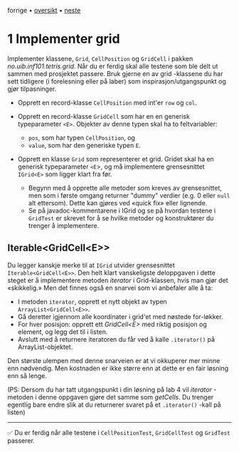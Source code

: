forrige &bullet; [oversikt](../README.md#steg-for-steg) &bullet; [neste](./02-tegnrutenett.md)

# 1 Implementer grid

Implementer klassene, `Grid`, `CellPosition` og `GridCell` i pakken *no.uib.inf101.tetris.grid*. Når du er ferdig skal alle testene som ble delt ut sammen med prosjektet passere. Bruk gjerne en av grid -klassene du har sett tidligere (i forelesning eller på laber) som inspirasjon/utgangspunkt og gjør tilpasninger.

 - Opprett en record-klasse `CellPosition` med int'er `row` og `col`.
 

 - Opprett en record-klasse `GridCell` som har en en generisk typeparameter `<E>`. Objekter av denne typen skal ha to feltvariabler:
   * `pos`, som har typen `CellPosition`, og 
   * `value`, som har den generiske typen `E`.

 - Opprett en klasse `Grid` som representerer et grid. Gridet skal ha en generisk typeparameter `<E`>, og må implementere grensesnittet `IGrid<E>` som ligger klart fra før. 
    - Begynn med å opprette alle metoder som kreves av grensesnittet, men som i første omgang returner "dummy" verdier (e.g. 0 eller `null` alt ettersom). Dette kan gjøres ved «quick fix» eller lignende.
    - Se på javadoc-kommentarene i IGrid og se på hvordan testene i `GridTest` er skrevet for å se hvilke metoder og konstruktører du trenger å implementere.


## Iterable&lt;GridCell&lt;E&gt;&gt;

Du legger kanskje merke til at `IGrid` utvider grensesnittet `Iterable<GridCell<E>>`. Den helt klart vanskeligste deloppgaven i dette steget er å implementere metoden *iterator* i Grid-klassen, hvis man gjør det «skikkelig.» Men det finnes også en snarvei som vi anbefaler alle å ta:

 - I metoden `iterator`, opprett et nytt objekt av typen `ArrayList<GridCell<E>>`.
 - Gå deretter igjennom alle koordinater i grid'et med nøstede for-løkker.
 - For hver posisjon: opprett ett *GridCell&lt;E&gt;* med riktig posisjon og element, og legg det til i listen.
 - Avslutt med å returnere iteratoren du får ved å kalle `.iterator()` på ArrayList-objektet.

 Den største ulempen med denne snarveien er at vi okkuperer mer minne enn nødvendig. Men kostnaden er ikke større enn at dette er en fair løsning enn så lenge.

 (PS: Dersom du har tatt utgangspunkt i din løsning på lab 4 vil *iterator* -metoden i denne oppgaven gjøre det samme som *getCells*. Du trenger egentlig bare endre slik at du returnerer svaret på et `.iterator()` -kall på listen)

---

:white_check_mark: Du er ferdig når alle testene i `CellPositionTest`, `GridCellTest` og `GridTest` passerer.
